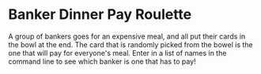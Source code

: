 # Banker Dinner Pay Roulette

A group of bankers goes for an expensive meal, and all put their cards in the bowl at the end. The card that is randomly picked from the bowel is the one that will pay for everyone's meal. Enter in a list of names in the command line to see which banker is one that has to pay!
